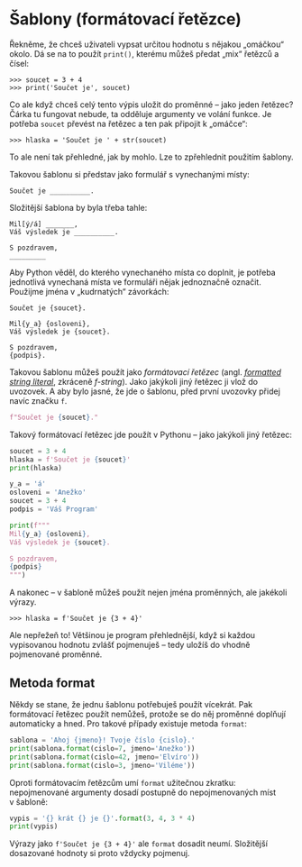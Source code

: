 # Šablony (formátovací řetězce)

Řekněme, že chceš uživateli vypsat určitou hodnotu s nějakou „omáčkou“ okolo.
Dá se na to použít `print()`, kterému můžeš předat „mix“ řetězců a čísel:

```pycon
>>> soucet = 3 + 4
>>> print('Součet je', soucet)
```

Co ale když chceš celý tento výpis uložit do proměnné – jako jeden řetězec?
Čárka tu fungovat nebude, ta odděluje argumenty ve volání funkce.
Je potřeba `soucet` převést na řetězec a ten pak připojit k „omáčce“:


```pycon
>>> hlaska = 'Součet je ' + str(soucet)
```

To ale není tak přehledné, jak by mohlo.
Lze to zpřehlednit použitím šablony.

Takovou šablonu si představ jako formulář s vynechanými místy:

```plain
Součet je __________.
```

Složitější šablona by byla třeba tahle:

```plain
Mil[ý/á] _______,
Váš výsledek je __________.

S pozdravem,
_________
```

Aby Python věděl, do kterého vynechaného místa co doplnit, je potřeba
jednotlivá vynechaná místa ve formuláři nějak jednoznačně označit.
Použijme jména v „kudrnatých“ závorkách:

```plain
Součet je {soucet}.
```

```plain
Mil{y_a} {osloveni},
Váš výsledek je {soucet}.

S pozdravem,
{podpis}.
```

Takovou šablonu můžeš použít jako *formátovací řetězec*
(angl. [*formatted string literal*](https://docs.python.org/3.6/reference/lexical_analysis.html#formatted-string-literals),
zkráceně *f-string*).
Jako jakýkoli jiný řetězec ji vlož do uvozovek.
A aby bylo jasné, že jde o šablonu, před první uvozovky přidej navíc značku `f`.

```python
f"Součet je {soucet}."
```

Takový formátovací řetězec jde použít v Pythonu – jako jakýkoli jiný řetězec:

```python
soucet = 3 + 4
hlaska = f'Součet je {soucet}'
print(hlaska)
```

```python
y_a = 'á'
osloveni = 'Anežko'
soucet = 3 + 4
podpis = 'Váš Program'

print(f"""
Mil{y_a} {osloveni},
Váš výsledek je {soucet}.

S pozdravem,
{podpis}
""")
```

A nakonec – v šabloně můžeš použít nejen jména proměnných, ale jakékoli výrazy.

```pycon
>>> hlaska = f'Součet je {3 + 4}'
```

Ale nepřežeň to!
Většinou je program přehlednější, když si každou vypisovanou hodnotu zvlášť
pojmenuješ – tedy uložíš do vhodně pojmenované proměnné.


## Metoda format

Někdy se stane, že jednu šablonu potřebuješ použít vícekrát.
Pak formátovací řetězec použít nemůžeš, protože se do něj proměnné doplňují
automaticky a hned.
Pro takové případy existuje metoda `format`:

```python
sablona = 'Ahoj {jmeno}! Tvoje číslo {cislo}.'
print(sablona.format(cislo=7, jmeno='Anežko'))
print(sablona.format(cislo=42, jmeno='Elvíro'))
print(sablona.format(cislo=3, jmeno='Viléme'))
```

Oproti formátovacím řetězcům umí `format` užitečnou zkratku: nepojmenované
argumenty dosadí postupně do nepojmenovaných míst v šabloně:

```python
vypis = '{} krát {} je {}'.format(3, 4, 3 * 4)
print(vypis)
```

Výrazy jako `f'Součet je {3 + 4}'` ale `format` dosadit neumí.
Složitější dosazované hodnoty si proto vždycky pojmenuj.
